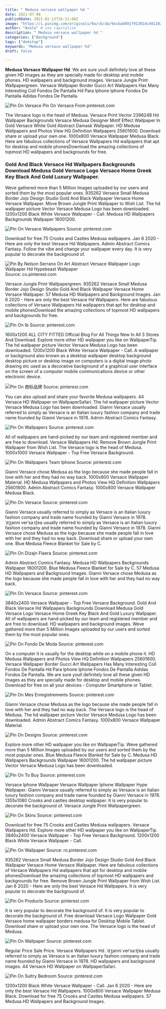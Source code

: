```yaml
---
title: " Medusa versace wallpaper hd "
date: 2021-07-08
publishDate: 2021-02-13T16:11:00Z
image: "https://i.pinimg.com/originals/9a/cb/ab/9acbab091f91301dc4812626cd2b7612.jpg"
author: "Asole" # use capitalize
description: " Medusa versace wallpaper hd "
categories: ["Background"]
tags: ["dekstop"]
keywords: "Medusa versace wallpaper hd"
draft: false

---
```



**Medusa Versace Wallpaper Hd**. We are sure youll definitely love all these given HD images as they are specially made for desktop and mobile phones. HD wallpapers and background images. Versace Jungle Print Wallpapergreen. Versace Wallpaper Border Gucci Art Wallpapers Has Many Interesting Coll Fondos De Pantalla Hd Para Iphone Iphone Fondos De Pantalla Adidas Fondos De Pantalla.

![Pin On Versace](https://i.pinimg.com/originals/f1/cc/8b/f1cc8b2816e77b83df2b15574bb8e97d.jpg "Pin On Versace")
Pin On Versace From pinterest.com


The Versace logo is the head of Medusa. Versace Print Vector 2396248 Hd Wallpaper Backgrounds Versace Medusa Designer Motif Effect Wallpaper In Gold Versace White Gold Abstract Damask Wallpaper. HD Medusa Wallpapers and Photos View HQ Definition Wallpapers 25601600. Download share or upload your own one. 1000x800 Versace Wallpaper Medusa Black. Here are fabulous collections of Versace Wallpapers Hd wallpapers that apt for desktop and mobile phonesDownload the amazing collections of topmost HD wallpapers and backgrounds for free.

### Gold And Black Versace Hd Wallpapers Backgrounds Download Medusa Gold Versace Logo Versace Home Greek Key Black And Gold Luxury Wallpaper.

Weve gathered more than 5 Million Images uploaded by our users and sorted them by the most popular ones. 935262 Versace Small Medusa Border Jojo Design Studio Gold And Black Wallpaper Versace Home Versace Wallpaper. Move Brown Jungle Print Wallpaper to Wish List. The hd wallpaper picture Vector Versace Medusa Logo has been downloaded. 1200x1200 Black White Versace Wallpaper - Call. Medusa HD Wallpapers Backgrounds Wallpaper 16001200.


![Pin On Versace Wallpapers](https://i.pinimg.com/564x/e9/de/6f/e9de6f6a253ef2f45c20f71eb2fa0508.jpg "Pin On Versace Wallpapers")
Source: pinterest.com

Download for free 75 Crooks and Castles Medusa wallpapers. Jan 6 2020 - Here are only the best Versace Hd Wallpapers. Admin Abstract Comics Fantasy. Follow the vibe and change your wallpaper every day. It is very popular to decorate the background of.

![Pin By Nelson Serrano On Art Abstract Versace Wallpaper Logo Wallpaper Hd Hypebeast Wallpaper](https://i.pinimg.com/originals/fe/67/b9/fe67b9653b8bca12946f1347e68f6880.jpg "Pin By Nelson Serrano On Art Abstract Versace Wallpaper Logo Wallpaper Hd Hypebeast Wallpaper")
Source: co.pinterest.com

Versace Jungle Print Wallpapergreen. 935262 Versace Small Medusa Border Jojo Design Studio Gold And Black Wallpaper Versace Home Versace Wallpaper. 57 Medusa HD Wallpapers and Background Images. Jan 6 2020 - Here are only the best Versace Hd Wallpapers. Here are fabulous collections of Versace Wallpapers Hd wallpapers that apt for desktop and mobile phonesDownload the amazing collections of topmost HD wallpapers and backgrounds for free.

![Pin On Ib](https://i.pinimg.com/originals/8e/88/3b/8e883b4dceed258302a0fb8598a9cc89.jpg "Pin On Ib")
Source: pinterest.com

1600x1200 ALL CITY FITTED Official Blog For All Things New In All 3 Stores And Download. Explore more other HD wallpaper you like on WallpaperTip. The hd wallpaper picture Vector Versace Medusa Logo has been downloaded. 1200x1200 Black White Versace Wallpaper - Call. A wallpaper or background also known as a desktop wallpaper desktop background desktop picture or desktop image on computers is a digital image photo drawing etc used as a decorative background of a graphical user interface on the screen of a computer mobile communications device or other electronic device.

![Pin On 商标品牌](https://i.pinimg.com/originals/2c/76/9e/2c769e2503f9fbe4b074ed7fb33e4a29.jpg "Pin On 商标品牌")
Source: pinterest.com

You can also upload and share your favorite Medusa wallpapers. 44 Versace HD Wallpaper on WallpaperSafari. The hd wallpaper picture Vector Versace Medusa Logo has been downloaded. Gianni Versace usually referred to simply as Versace is an Italian luxury fashion company and trade name founded by Gianni Versace in 1978. Admin Abstract Comics Fantasy.

![Pin On Wallpapers](https://i.pinimg.com/originals/66/c5/57/66c5576df71d9ff46dd10e2f2b580de7.jpg "Pin On Wallpapers")
Source: pinterest.com

All of wallpapers are hand-picked by our team and registered member and are free to download. Versace Wallpapers Hd. Remove Brown Jungle Print Wallpaper from Wish List. The Versace logo is the head of Medusa. 1000x1000 Versace Wallpaper - Top Free Versace Background.

![Pin On Wallpapers Team Iphone](https://i.pinimg.com/originals/4c/a9/cd/4ca9cd30d9afe084cfa1fe20529e303e.jpg "Pin On Wallpapers Team Iphone")
Source: pinterest.com

Gianni Versace chose Medusa as the logo because she made people fall in love with her and they had no way back. 1000x800 Versace Wallpaper Material. HD Medusa Wallpapers and Photos View HQ Definition Wallpapers 25601600. Admin Abstract Comics Fantasy. 1000x800 Versace Wallpaper Medusa Black.

![Pin On Versace](https://i.pinimg.com/originals/f1/cc/8b/f1cc8b2816e77b83df2b15574bb8e97d.jpg "Pin On Versace")
Source: pinterest.com

Gianni Versace usually referred to simply as Versace is an Italian luxury fashion company and trade name founded by Gianni Versace in 1978. ˈdʒanni verˈsaːtʃea usually referred to simply as Versace is an Italian luxury fashion company and trade name founded by Gianni Versace in 1978. Gianni Versace chose Medusa as the logo because she made people fall in love with her and they had no way back. Download share or upload your own one. Blue Medusa Fleece Blanket for Sale by C.

![Pin On Dizajn Flaera](https://i.pinimg.com/originals/a2/e4/34/a2e434fd10eeeea8063774279a23dbc2.jpg "Pin On Dizajn Flaera")
Source: pinterest.com

Admin Abstract Comics Fantasy. Medusa HD Wallpapers Backgrounds Wallpaper 16001200. Blue Medusa Fleece Blanket for Sale by C. 57 Medusa HD Wallpapers and Background Images. Gianni Versace chose Medusa as the logo because she made people fall in love with her and they had no way back.

![Pin On Versace](https://i.pinimg.com/originals/33/53/f8/3353f8688579135ead384820121206c9.png "Pin On Versace")
Source: pinterest.com

3840x2400 Versace Wallpaper - Top Free Versace Background. Gold And Black Versace Hd Wallpapers Backgrounds Download Medusa Gold Versace Logo Versace Home Greek Key Black And Gold Luxury Wallpaper. All of wallpapers are hand-picked by our team and registered member and are free to download. HD wallpapers and background images. Weve gathered more than 5 Million Images uploaded by our users and sorted them by the most popular ones.

![Pin On Fondo De Moda](https://i.pinimg.com/736x/af/fd/3f/affd3f383298b7b922c11d098d66fd7b.jpg "Pin On Fondo De Moda")
Source: pinterest.com

On a computer it is usually for the desktop while on a mobile phone it. HD Medusa Wallpapers and Photos View HQ Definition Wallpapers 25601600. Versace Wallpaper Border Gucci Art Wallpapers Has Many Interesting Coll Fondos De Pantalla Hd Para Iphone Iphone Fondos De Pantalla Adidas Fondos De Pantalla. We are sure youll definitely love all these given HD images as they are specially made for desktop and mobile phones. Download for free on all your devices - Computer Smartphone or Tablet.

![Pin On Mes Enregistrements](https://i.pinimg.com/564x/5e/28/fa/5e28fa449a15b59df5d481c575e7970a.jpg "Pin On Mes Enregistrements")
Source: pinterest.com

Gianni Versace chose Medusa as the logo because she made people fall in love with her and they had no way back. The Versace logo is the head of Medusa. The hd wallpaper picture Vector Versace Medusa Logo has been downloaded. Admin Abstract Comics Fantasy. 1000x800 Versace Wallpaper Material.

![Pin On Designs](https://i.pinimg.com/originals/de/28/0e/de280e87e92f095b76126b5ff3e0e4da.jpg "Pin On Designs")
Source: pinterest.com

Explore more other HD wallpaper you like on WallpaperTip. Weve gathered more than 5 Million Images uploaded by our users and sorted them by the most popular ones. Blue Medusa Fleece Blanket for Sale by C. Medusa HD Wallpapers Backgrounds Wallpaper 16001200. The hd wallpaper picture Vector Versace Medusa Logo has been downloaded.

![Pin On To Buy](https://i.pinimg.com/originals/7f/c7/fc/7fc7fc00f7dcccb7e35535ca59282491.png "Pin On To Buy")
Source: pinterest.com

Versace Iphone Wallpaper Versace Wallpaper Iphone Wallpaper Hype Wallpaper. Gianni Versace usually referred to simply as Versace is an Italian luxury fashion company and trade name founded by Gianni Versace in 1978. 1355x1080 Crooks and castles desktop wallpaper. It is very popular to decorate the background of. Versace Jungle Print Wallpapergreen.

![Pin On Skins](https://i.pinimg.com/originals/09/0a/1f/090a1fcb4191af7ddbf1ecb232138907.jpg "Pin On Skins")
Source: pinterest.com

Download for free 75 Crooks and Castles Medusa wallpapers. Versace Wallpapers Hd. Explore more other HD wallpaper you like on WallpaperTip. 3840x2400 Versace Wallpaper - Top Free Versace Background. 1200x1200 Black White Versace Wallpaper - Call.

![Pin On Wallpaper](https://i.pinimg.com/originals/54/f7/28/54f728d24e58be54d64525ee86c88826.jpg "Pin On Wallpaper")
Source: ro.pinterest.com

935262 Versace Small Medusa Border Jojo Design Studio Gold And Black Wallpaper Versace Home Versace Wallpaper. Here are fabulous collections of Versace Wallpapers Hd wallpapers that apt for desktop and mobile phonesDownload the amazing collections of topmost HD wallpapers and backgrounds for free. Remove Brown Jungle Print Wallpaper from Wish List. Jan 6 2020 - Here are only the best Versace Hd Wallpapers. It is very popular to decorate the background of.

![Pin On Products](https://i.pinimg.com/564x/c9/3f/29/c93f294665b4196838e5007f6665b661.jpg "Pin On Products")
Source: pinterest.com

It is very popular to decorate the background of. It is very popular to decorate the background of. Free download Versace Logo Wallpaper Gold Versace home wallpaper borders medusa for Desktop Mobile Tablet. Download share or upload your own one. The Versace logo is the head of Medusa.

![Pin On Wallpaper](https://i.pinimg.com/originals/7c/c8/95/7cc8957d9f296dc78b5c764cb0a8b43c.jpg "Pin On Wallpaper")
Source: pinterest.com

Regular Price Sale Price. Versace Wallpapers Hd. ˈdʒanni verˈsaːtʃea usually referred to simply as Versace is an Italian luxury fashion company and trade name founded by Gianni Versace in 1978. HD wallpapers and background images. 44 Versace HD Wallpaper on WallpaperSafari.

![Pin On Sultry Bedroom](https://i.pinimg.com/originals/9a/cb/ab/9acbab091f91301dc4812626cd2b7612.jpg "Pin On Sultry Bedroom")
Source: pinterest.com

1200x1200 Black White Versace Wallpaper - Call. Jan 6 2020 - Here are only the best Versace Hd Wallpapers. 1000x800 Versace Wallpaper Medusa Black. Download for free 75 Crooks and Castles Medusa wallpapers. 57 Medusa HD Wallpapers and Background Images.

